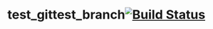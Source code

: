 # test_gittest_branch[![Build Status](https://travis-ci.org/az198071123/test_git.svg?branch=test_branch)](https://travis-ci.org/az198071123/test_git)